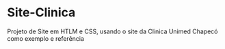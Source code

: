 # Site-Clinica
Projeto de Site em HTLM e CSS, usando o site da Clinica Unimed Chapecó como exemplo e referência
